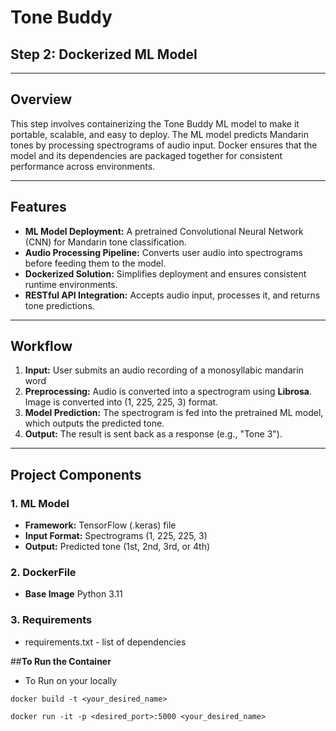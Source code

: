 # **Tone Buddy**  
## **Step 2: Dockerized ML Model**

---

## **Overview**
This step involves containerizing the Tone Buddy ML model to make it portable, scalable, and easy to deploy. The ML model predicts Mandarin tones by processing spectrograms of audio input. Docker ensures that the model and its dependencies are packaged together for consistent performance across environments.

---

## **Features**
- **ML Model Deployment:** A pretrained Convolutional Neural Network (CNN) for Mandarin tone classification.
- **Audio Processing Pipeline:** Converts user audio into spectrograms before feeding them to the model.
- **Dockerized Solution:** Simplifies deployment and ensures consistent runtime environments.
- **RESTful API Integration:** Accepts audio input, processes it, and returns tone predictions.

---

## **Workflow**
1. **Input:** User submits an audio recording of a monosyllabic mandarin word
2. **Preprocessing:** Audio is converted into a spectrogram using **Librosa**. Image is converted into (1, 225, 225, 3) format.
3. **Model Prediction:** The spectrogram is fed into the pretrained ML model, which outputs the predicted tone.
4. **Output:** The result is sent back as a response (e.g., "Tone 3").

---

## **Project Components**
### **1. ML Model**
- **Framework:** TensorFlow (.keras) file
- **Input Format:** Spectrograms (1, 225, 225, 3)
- **Output:** Predicted tone (1st, 2nd, 3rd, or 4th)


### **2. DockerFile** 
- **Base Image** Python 3.11


### **3. Requirements** 
- requirements.txt - list of dependencies


##**To Run the Container**

- To Run on your locally

`` docker build -t <your_desired_name> ``

`` docker run -it -p <desired_port>:5000 <your_desired_name> ``
  


